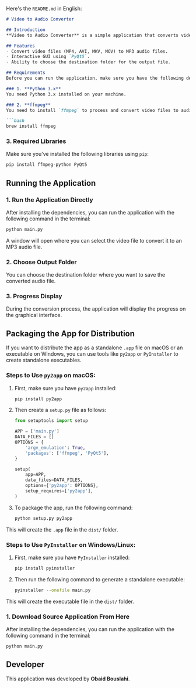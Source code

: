 Here's the `README.md` in English:

```markdown
# Video to Audio Converter

## Introduction
**Video to Audio Converter** is a simple application that converts video files to MP3 audio files using the `ffmpeg` library in Python. The app provides a graphical user interface (GUI) using `PyQt5`, allowing users to select a video file, convert it to audio, and save it in a desired location.

## Features
- Convert video files (MP4, AVI, MKV, MOV) to MP3 audio files.
- Interactive GUI using `PyQt5`.
- Ability to choose the destination folder for the output file.

## Requirements
Before you can run the application, make sure you have the following dependencies installed:

### 1. **Python 3.x**
You need Python 3.x installed on your machine.

### 2. **ffmpeg**
You need to install `ffmpeg` to process and convert video files to audio. You can install `ffmpeg` using [Homebrew](https://brew.sh/) on macOS:

```bash
brew install ffmpeg
```

### 3. **Required Libraries**
Make sure you've installed the following libraries using `pip`:

```bash
pip install ffmpeg-python PyQt5
```

## Running the Application

### 1. **Run the Application Directly**
After installing the dependencies, you can run the application with the following command in the terminal:

```bash
python main.py
```

A window will open where you can select the video file to convert it to an MP3 audio file.

### 2. **Choose Output Folder**
You can choose the destination folder where you want to save the converted audio file.

### 3. **Progress Display**
During the conversion process, the application will display the progress on the graphical interface.

## Packaging the App for Distribution

If you want to distribute the app as a standalone `.app` file on macOS or an executable on Windows, you can use tools like `py2app` or `PyInstaller` to create standalone executables.

### Steps to Use `py2app` on macOS:

1. First, make sure you have `py2app` installed:

   ```bash
   pip install py2app
   ```

2. Then create a `setup.py` file as follows:

   ```python
   from setuptools import setup

   APP = ['main.py']
   DATA_FILES = []
   OPTIONS = {
       'argv_emulation': True,
       'packages': ['ffmpeg', 'PyQt5'],
   }

   setup(
       app=APP,
       data_files=DATA_FILES,
       options={'py2app': OPTIONS},
       setup_requires=['py2app'],
   )
   ```

3. To package the app, run the following command:

   ```bash
   python setup.py py2app
   ```

This will create the `.app` file in the `dist/` folder.

### Steps to Use `PyInstaller` on Windows/Linux:

1. First, make sure you have `PyInstaller` installed:

   ```bash
   pip install pyinstaller
   ```

2. Then run the following command to generate a standalone executable:

   ```bash
   pyinstaller --onefile main.py
   ```

This will create the executable file in the `dist/` folder.
### 1. **Download Source  Application From Here**
After installing the dependencies, you can run the application with the following command in the terminal:

```bash
python main.py
```


## Developer
This application was developed by **Obaid Bouslahi**.

